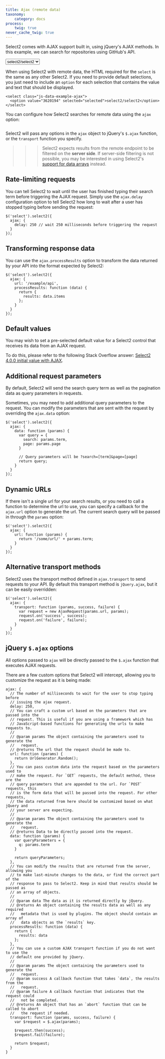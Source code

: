 ```yaml
---
title: Ajax (remote data)
taxonomy:
    category: docs
process:
    twig: true
never_cache_twig: true
---
```


Select2 comes with AJAX support built in, using jQuery's AJAX methods. In this example, we can search for repositories using GitHub's API.

<select class="js-example-data-ajax form-control">
  <option value="3620194" selected="selected">select2/select2</option>
</select>

When using Select2 with remote data, the HTML required for the `select` is the same as any other Select2. If you need to provide default selections, you just need to include an `option` for each selection that contains the value and text that should be displayed.

```
<select class="js-data-example-ajax">
  <option value="3620194" selected="selected">select2/select2</option>
</select>
```

You can configure how Select2 searches for remote data using the `ajax` option:

<pre data-fill-from=".js-code-placeholder"></pre>

<script type="text/javascript" class="js-code-placeholder">

$(".js-example-data-ajax").select2({
  ajax: {
    url: "https://api.github.com/search/repositories",
    dataType: 'json',
    delay: 250,
    data: function (params) {
      return {
        q: params.term, // search term
        page: params.page
      };
    },
    processResults: function (data, params) {
      // parse the results into the format expected by Select2
      // since we are using custom formatting functions we do not need to
      // alter the remote JSON data, except to indicate that infinite
      // scrolling can be used
      params.page = params.page || 1;

      return {
        results: data.items,
        pagination: {
          more: (params.page * 30) < data.total_count
        }
      };
    },
    cache: true
  },
  escapeMarkup: function (markup) { return markup; }, // let our custom formatter work
  minimumInputLength: 1,
  templateResult: formatRepo,
  templateSelection: formatRepoSelection
});

function formatRepo (repo) {
  if (repo.loading) return repo.text;

  var markup = "<div class='select2-result-repository clearfix'>" +
    "<div class='select2-result-repository__avatar'><img src='" + repo.owner.avatar_url + "' /></div>" +
    "<div class='select2-result-repository__meta'>" +
      "<div class='select2-result-repository__title'>" + repo.full_name + "</div>";

  if (repo.description) {
    markup += "<div class='select2-result-repository__description'>" + repo.description + "</div>";
  }

  markup += "<div class='select2-result-repository__statistics'>" +
    "<div class='select2-result-repository__forks'><i class='fa fa-flash'></i> " + repo.forks_count + " Forks</div>" +
    "<div class='select2-result-repository__stargazers'><i class='fa fa-star'></i> " + repo.stargazers_count + " Stars</div>" +
    "<div class='select2-result-repository__watchers'><i class='fa fa-eye'></i> " + repo.watchers_count + " Watchers</div>" +
  "</div>" +
  "</div></div>";

  return markup;
}

function formatRepoSelection (repo) {
  return repo.full_name || repo.text;
}
</script>

Select2 will pass any options in the `ajax` object to jQuery's `$.ajax` function, or the `transport` function you specify.

>>> Select2 expects results from the remote endpoint to be filtered on the **server side**. If server-side filtering is not possible, you may be interested in using Select2's <a href="examples.html#data-array">support for data arrays</a> instead.

## Rate-limiting requests

You can tell Select2 to wait until the user has finished typing their search term before triggering the AJAX request.  Simply use the `ajax.delay` configuration option to tell Select2 how long to wait after a user has stopped typing before sending the request:

```
$('select').select2({
  ajax: {
    delay: 250 // wait 250 milliseconds before triggering the request
  }
});
```

## Transforming response data

You can use the `ajax.processResults` option to transform the data returned by your API into the format expected by Select2:

```
$('select').select2({
  ajax: {
    url: '/example/api',
    processResults: function (data) {
      return {
        results: data.items
      };
    }
  }
});
```

## Default values

You may wish to set a pre-selected default value for a Select2 control that receives its data from an AJAX request.

To do this, please refer to the following Stack Overflow answer: [Select2 4.0.0 initial value with AJAX](http://stackoverflow.com/q/30316586/359284#30328989).

## Additional request parameters

By default, Select2 will send the search query term as well as the pagination data as query parameters in requests.

Sometimes, you may need to add additional query parameters to the request.  You can modify the parameters that are sent with the request by overriding the `ajax.data` option:

```
$('select').select2({
  ajax: {
    data: function (params) {
      var query = {
        search: params.term,
        page: params.page
      }

      // Query parameters will be ?search=[term]&page=[page]
      return query;
    }
  }
});
```

## Dynamic URLs

If there isn't a single url for your search results, or you need to call a function to determine the url to use, you can specify a callback for the `ajax.url` option to generate the url. The current search query will be passed in through the `params` option:

```
$('select').select2({
  ajax: {
    url: function (params) {
      return '/some/url/' + params.term;
    }
  }
});
```

## Alternative transport methods

Select2 uses the transport method defined in `ajax.transport` to send requests to your API. By default this transport method is `jQuery.ajax`, but it can be easily overridden:

```
$('select').select2({
  ajax: {
    transport: function (params, success, failure) {
      var request = new AjaxRequest(params.url, params);
      request.on('success', success);
      request.on('failure', failure);
    }
  }
});
```

## jQuery `$.ajax` options

All options passed to `ajax` will be directly passed to the `$.ajax` function that executes AJAX requests.

There are a few custom options that Select2 will intercept, allowing you to customize the request as it is being made:

```
ajax: {
  // The number of milliseconds to wait for the user to stop typing before
  // issuing the ajax request.
  delay: 250,
  // You can craft a custom url based on the parameters that are passed into the
  // request. This is useful if you are using a framework which has
  // JavaScript-based functions for generating the urls to make requests to.
  //
  // @param params The object containing the parameters used to generate the
  //   request.
  // @returns The url that the request should be made to.
  url: function (params) {
    return UrlGenerator.Random();
  },
  // You can pass custom data into the request based on the parameters used to
  // make the request. For `GET` requests, the default method, these are the
  // query parameters that are appended to the url. For `POST` requests, this
  // is the form data that will be passed into the request. For other requests,
  // the data returned from here should be customized based on what jQuery and
  // your server are expecting.
  //
  // @param params The object containing the parameters used to generate the
  //   request.
  // @returns Data to be directly passed into the request.
  data: function (params) {
    var queryParameters = {
      q: params.term
    }

    return queryParameters;
  },
  // You can modify the results that are returned from the server, allowing you
  // to make last-minute changes to the data, or find the correct part of the
  // response to pass to Select2. Keep in mind that results should be passed as
  // an array of objects.
  //
  // @param data The data as it is returned directly by jQuery.
  // @returns An object containing the results data as well as any required
  //   metadata that is used by plugins. The object should contain an array of
  //   data objects as the `results` key.
  processResults: function (data) {
    return {
      results: data
    };
  },
  // You can use a custom AJAX transport function if you do not want to use the
  // default one provided by jQuery.
  //
  // @param params The object containing the parameters used to generate the
  //   request.
  // @param success A callback function that takes `data`, the results from the
  //   request.
  // @param failure A callback function that indicates that the request could
  //   not be completed.
  // @returns An object that has an `abort` function that can be called to abort
  //   the request if needed.
  transport: function (params, success, failure) {
    var $request = $.ajax(params);

    $request.then(success);
    $request.fail(failure);

    return $request;
  }
}
```
